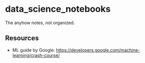 data_science_notebooks
======================
The anyhow notes, not organized.


Resources
---------

- ML guide by Google: https://developers.google.com/machine-learning/crash-course/